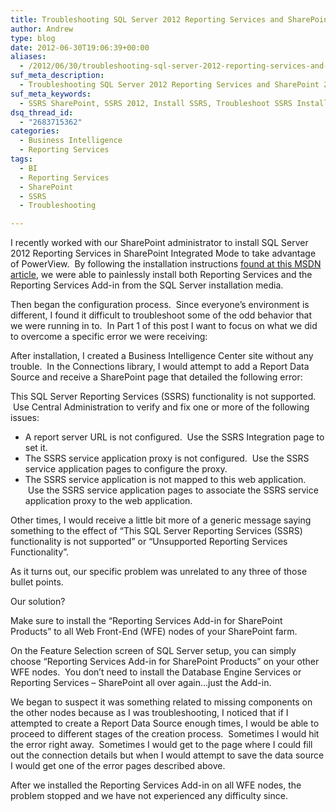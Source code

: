 ```yaml
---
title: Troubleshooting SQL Server 2012 Reporting Services and SharePoint 2010 Integration (Part 1)
author: Andrew
type: blog
date: 2012-06-30T19:06:39+00:00
aliases:
  - /2012/06/30/troubleshooting-sql-server-2012-reporting-services-and-sharepoint-2010-integration-part-1/
suf_meta_description:
  - Troubleshooting SQL Server 2012 Reporting Services and SharePoint 2010 Integration
suf_meta_keywords:
  - SSRS SharePoint, SSRS 2012, Install SSRS, Troubleshoot SSRS Installation
dsq_thread_id:
  - "2683715362"
categories:
  - Business Intelligence
  - Reporting Services
tags:
  - BI
  - Reporting Services
  - SharePoint
  - SSRS
  - Troubleshooting

---
```

I recently worked with our SharePoint administrator to install SQL Server 2012 Reporting Services in SharePoint Integrated Mode to take advantage of PowerView.  By following the installation instructions <a title="Install Reporting Services SharePoint Mode as a Single Server Farm" href="http://msdn.microsoft.com/en-us/library/gg492276.aspx" target="_blank">found at this MSDN article</a>, we were able to painlessly install both Reporting Services and the Reporting Services Add-in from the SQL Server installation media.

Then began the configuration process.  Since everyone&#8217;s environment is different, I found it difficult to troubleshoot some of the odd behavior that we were running in to.  In Part 1 of this post I want to focus on what we did to overcome a specific error we were receiving:

After installation, I created a Business Intelligence Center site without any trouble.  In the Connections library, I would attempt to add a Report Data Source and receive a SharePoint page that detailed the following error:

<div class="note">
  <p>
    This SQL Server Reporting Services (SSRS) functionality is not supported.  Use Central Administration to verify and fix one or more of the following issues:
  </p>
  
  <ul>
    <li>
      A report server URL is not configured.  Use the SSRS Integration page to set it.
    </li>
    <li>
      The SSRS service application proxy is not configured.  Use the SSRS service application pages to configure the proxy.
    </li>
    <li>
      The SSRS service application is not mapped to this web application.  Use the SSRS service application pages to associate the SSRS service application proxy to the web application.
    </li>
  </ul>
</div>

Other times, I would receive a little bit more of a generic message saying something to the effect of &#8220;This SQL Server Reporting Services (SSRS) functionality is not supported&#8221; or &#8220;Unsupported Reporting Services Functionality&#8221;.

As it turns out, our specific problem was unrelated to any three of those bullet points.

Our solution?

<div class="note">
  Make sure to install the &#8220;Reporting Services Add-in for SharePoint Products&#8221; to all Web Front-End (WFE) nodes of your SharePoint farm.
</div>

On the Feature Selection screen of SQL Server setup, you can simply choose &#8220;Reporting Services Add-in for SharePoint Products&#8221; on your other WFE nodes.  You don&#8217;t need to install the Database Engine Services or Reporting Services &#8211; SharePoint all over again&#8230;just the Add-in.

We began to suspect it was something related to missing components on the other nodes because as I was troubleshooting, I noticed that if I attempted to create a Report Data Source enough times, I would be able to proceed to different stages of the creation process.  Sometimes I would hit the error right away.  Sometimes I would get to the page where I could fill out the connection details but when I would attempt to save the data source I would get one of the error pages described above.

After we installed the Reporting Services Add-in on all WFE nodes, the problem stopped and we have not experienced any difficulty since.